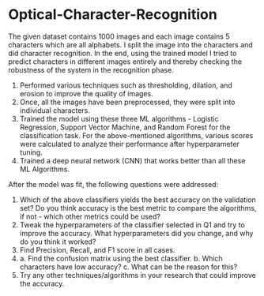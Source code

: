 # Optical-Character-Recognition

The given dataset contains 1000 images and each image contains 5 characters which are all alphabets. I split the image into the characters and did character recognition. In the end, using the trained model I tried to predict characters in different images entirely and thereby checking the robustness of the system in the recognition phase.

1. Performed various techniques such as thresholding, dilation, and erosion to improve the quality of images.
2. Once, all the images have been preprocessed, they were split into individual characters.
3. Trained the model using these three ML algorithms - Logistic Regression, Support Vector Machine, and Random Forest for the classification task. For the above-mentioned algorithms, various scores were calculated to analyze their performance after hyperparameter tuning.
4. Trained a deep neural network (CNN) that works better than all these ML Algorithms.


After the model was fit, the following questions were addressed:
1. Which of the above classifiers yields the best accuracy on the validation set? Do you think accuracy is the best metric to compare
the algorithms, if not - which other metrics could be used?
2. Tweak the hyperparameters of the classifier selected in Q1 and try to improve the accuracy. What hyperparameters did you
change, and why do you think it worked?
3. Find Precision, Recall, and F1 score in all cases.
4. a. Find the confusion matrix using the best classifier. 
b. Which characters have low accuracy? 
c. What can be the reason for this? 
5. Try any other techniques/algorithms in your research that could improve the accuracy. 
